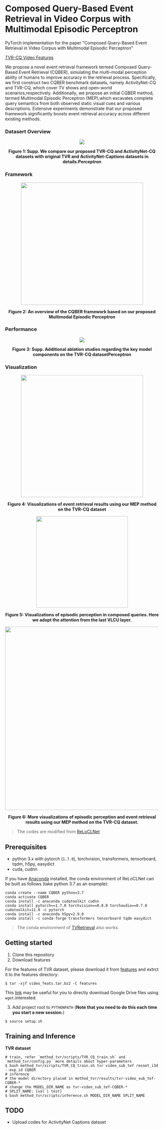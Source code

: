 # Composed Query-Based Event Retrieval in Video Corpus with Multimodal Episodic Perceptron

PyTorch implementation for the paper "Composed Query-Based Event Retrieval in Video Corpus with Multimodal Episodic Perceptron"

[TVR-CQ Video Features](https://drive.google.com/file/d/1CxaRtdpWfhtpSdVkObaLf-n6GeJyfAd8/view?usp=drive_link)

We propose a novel event retrieval framework termed Composed Query-Based Event Retrieval (CQBER), simulating the multi-modal perception ability of humans to improve accuracy in the retrieval process. Specifically, we first construct two CQBER benchmark datasets, namely ActivityNet-CQ and TVR-CQ, which cover TV shows and open-world scenarios,respectively. Additionally, we propose an initial CQBER method, termed Multimodal Episodic Perceptron (MEP),which excavates complete query semantics from both observed static visual cues and various descriptions. Extensive experiments demonstrate that our proposed framework
significantly boosts event retrieval accuracy across different existing methods.

### Datasert Overview

<div style="text-align: center;">
    <img src="figures/datasets.png" >
    <p><strong>Figure 1: Supp. We compare our proposed TVR-CQ and ActivityNet-CQ datasets with original TVR and ActivityNet-Captions datasets in details.Perceptron</strong></p>
</div>

### Framework

<div style="text-align: center;">
    <img src="figures/framework.png" height=400px>
    <p><strong>Figure 2: An overview of the CQBER framework based on our proposed Multimodal Episodic Perceptron</strong></p>
</div>


### Performance

<div style="text-align: center;">
    <img src="figures/supp_performance.png" >
    <p><strong>Figure 3: Supp. Additional ablation studies regarding the key model components on the TVR-CQ datasetPerceptron</strong></p>
</div>


### Visualization

<div style="text-align: center;">
<img src="figures/visual.png" height=400px>
    <p><strong>Figure 4: Visualizations of event retrieval results using our MEP
method on the TVR-CQ dataset </strong></p>
</div>

<div style="text-align: center;">
    <img src="figures/visual2.png" height=300px>
    <p><strong>Figure 5: Visualizations of episodic perception in composed
queries. Here we adopt the attention from the last VLCU layer. </strong></p>
</div>



<div style="text-align: center;">
    <img src="figures/visual3.png" height=600px>
    <p><strong>Figure 6: More visualizations of episodic perception and event retrieval results using our MEP method on the TVR-CQ dataset. </strong></p>
</div>


> The codes are modified from [ReLoCLNet](https://github.com/26hzhang/ReLoCLNet)

## Prerequisites

- python 3.x with pytorch (`1.7.0`), torchvision, transformers, tensorboard, tqdm, h5py, easydict
- cuda, cudnn

If you have [Anaconda](https://www.anaconda.com/distribution/) installed, the conda environment of ReLoCLNet can be
built as follows (take python 3.7 as an example):

```shell
conda create --name CQBER python=3.7
conda activate CQBER
conda install -c anaconda cudatoolkit cudnn  
conda install pytorch==1.7.0 torchvision==0.8.0 torchaudio==0.7.0 cudatoolkit=11.0 -c pytorch
conda install -c anaconda h5py=2.9.0
conda install -c conda-forge transformers tensorboard tqdm easydict
```

> The conda environment of [TVRetrieval](https://github.com/jayleicn/TVRetrieval) also works.

## Getting started

1. Clone this repository
2. Download features

For the features of TVR dataset, please download it from [features](https://drive.google.com/file/d/1CxaRtdpWfhtpSdVkObaLf-n6GeJyfAd8/view?usp=drive_link) and extrct it to the features
directory:

```shell
$ tar -xjf video_feats.tar.bz2 -C features 
```

This [link](https://medium.com/@acpanjan/download-google-drive-files-using-wget-3c2c025a8b99) may be useful for you to
directly download Google Drive files using `wget`.interested.

3. Add project root to `PYTHONPATH` (**Note that you need to do this each time you start a new session.**)

```shell
$ source setup.sh
```

## Training and Inference

**TVR dataset**

```shell
# train, refer `method_tvr/scripts/TVR_CQ_train.sh` and `method_tvr/config.py` more details about hyper-parameters
$ bash method_tvr/scripts/TVR_CQ_train.sh tvr video_sub_tef resnet_i3d --exp_id CQBER
# inference
# the model directory placed in method_tvr/results/tvr-video_sub_tef-CQBER-*
# change the MODEL_DIR_NAME as tvr-video_sub_tef-CQBER-*
# SPLIT_NAME: [val | test]
$ bash method_tvr/scripts/inference.sh MODEL_DIR_NAME SPLIT_NAME
```

## TODO

- Upload codes for ActivityNet Captions dataset
